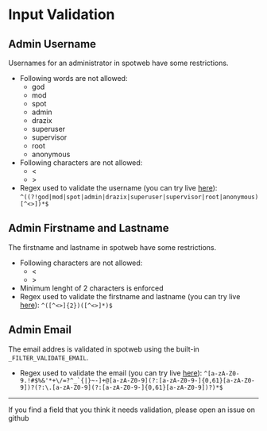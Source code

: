 # Input Validation

## Admin Username

Usernames for an administrator in spotweb have some restrictions.

* Following words are not allowed:
  * god
  * mod
  * spot
  * admin
  * drazix
  * superuser
  * supervisor
  * root
  * anonymous
* Following characters are not allowed:
  * <
  * \>
* Regex used to validate the username (you can try live [here](https://regex101.com/r/LA4Io7/1)): `^((?!god|mod|spot|admin|drazix|superuser|supervisor|root|anonymous)[^<>])*$`

## Admin Firstname and Lastname

The firstname and lastname  in spotweb have some restrictions.

* Following characters are not allowed:
  * <
  * \>
* Minimum lenght of 2 characters is enforced
* Regex used to validate the firstname and lastname (you can try live [here](https://regex101.com/r/x2KGnU/1)): `^([^<>]{2})([^<>]*)$`

## Admin Email

The email addres is validated in spotweb using the built-in `_FILTER_VALIDATE_EMAIL`.

* Regex used to validate the email (you can try live [here](https://regex101.com/r/yEmCoL/1)): ``^[a-zA-Z0-9.!#$%&'*+\/=?^_`{|}~-]+@[a-zA-Z0-9](?:[a-zA-Z0-9-]{0,61}[a-zA-Z0-9])?(?:\.[a-zA-Z0-9](?:[a-zA-Z0-9-]{0,61}[a-zA-Z0-9])?)*$``

---
If you find a field that you think it needs validation, please open an issue on github
